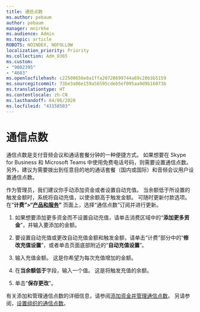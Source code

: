 ```yaml
---
title: 通信点数
ms.author: pebaum
author: pebaum
manager: mnirkhe
ms.audience: Admin
ms.topic: article
ROBOTS: NOINDEX, NOFOLLOW
localization_priority: Priority
ms.collection: Adm_O365
ms.custom:
- "9002395"
- "4683"
ms.openlocfilehash: c22500656e8a1ffa20728699744a69c28b3b5159
ms.sourcegitcommit: 73be3a06e159a56595cdeb5ef095aa9d9b16073b
ms.translationtype: HT
ms.contentlocale: zh-CN
ms.lasthandoff: 04/06/2020
ms.locfileid: "43158503"
---
```

# <a name="communication-credits"></a>通信点数

通信点数是支付音频会议和通话套餐分钟的一种便捷方式。  如果想要在 Skype for Business 和 Microsoft Teams 中使用免费电话号码，则需要设置通信点数。  另外，建议为需要拨出到任意目的地的通话套餐（国内或国际）和音频会议用户设置通信点数。

作为管理员，我们建议你手动添加资金或者设置自动充值。  当余额低于所设置的触发金额时，系统将自动充值，以使余额高于触发金额。  可随时更新付款选项。 在“**计费”>“[产品和服务](https://go.microsoft.com/fwlink/p/?linkid=842054)”** 页面上，选择“通信点数”订阅并进行更新。

1. 如果想要添加更多资金而不设置自动充值，请单击消费区域中的“**添加更多资金**”，并输入要添加的金额。

2. 要设置自动充值或更改自动充值金额和触发金额，请单击“计费”部分中的“**修改充值设置**”，或者单击页面底部附近的“**自动充值设置**”。  

3. 输入充值金额。  这是你希望为每次充值增加的金额。  

4. 在**当余额低于**字段，输入一个值。  这是将触发充值的余额。

5. 单击“**保存更改**”。

有关添加和管理通信点数的详细信息，请参阅[添加资金并管理通信点数](https://docs.microsoft.com/microsoftteams/add-funds-and-manage-communications-credits)。 另请参阅，[设置组织的通信点数](https://docs.microsoft.com/microsoftteams/set-up-communications-credits-for-your-organization)。
